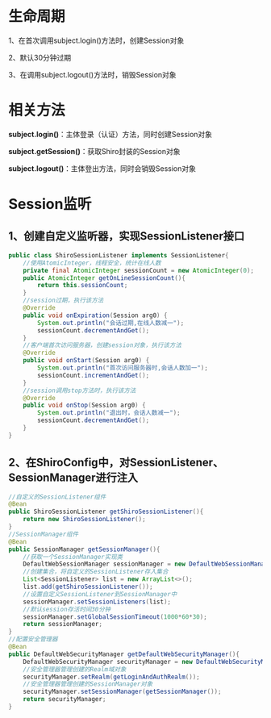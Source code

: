 # 生命周期

1、在首次调用subject.login()方法时，创建Session对象

2、默认30分钟过期

3、在调用subject.logout()方法时，销毁Session对象

# 相关方法

**subject.login()**：主体登录（认证）方法，同时创建Session对象

**subject.getSession()**：获取Shiro封装的Session对象

**subject.logout()**：主体登出方法，同时会销毁Session对象

# Session监听

## 1、创建自定义监听器，实现SessionListener接口

```java
public class ShiroSessionListener implements SessionListener{
    //使用AtomicInteger，线程安全，统计在线人数
    private final AtomicInteger sessionCount = new AtomicInteger(0);
    public AtomicInteger getOnLineSessionCount(){
        return this.sessionCount;
    }
    //session过期，执行该方法
    @Override
    public void onExpiration(Session arg0) {
        System.out.println("会话过期,在线人数减一");
        sessionCount.decrementAndGet();
    }
    //客户端首次访问服务器，创建session对象，执行该方法
    @Override
    public void onStart(Session arg0) {
        System.out.println("首次访问服务器时,会话人数加一");
        sessionCount.incrementAndGet();
    }
    //session调用stop方法时，执行该方法
    @Override
    public void onStop(Session arg0) {
        System.out.println("退出时，会话人数减一");
        sessionCount.decrementAndGet();
    }
}
```

## 2、在ShiroConfig中，对SessionListener、SessionManager进行注入

```java
//自定义的SessionListener组件
@Bean
public ShiroSessionListener getShiroSessionListener(){
    return new ShiroSessionListener();
}
//SessionManager组件
@Bean
public SessionManager getSessionManager(){
    //获取一个SessionManager实现类
    DefaultWebSessionManager sessionManager = new DefaultWebSessionManager();
    //创建集合，将自定义的SessionListener存入集合
    List<SessionListener> list = new ArrayList<>();
    list.add(getShiroSessionListener());
    //设置自定义SessionListener到SessionManager中
    sessionManager.setSessionListeners(list);
    //默认session存活时间30分钟
    sessionManager.setGlobalSessionTimeout(1000*60*30);
    return sessionManager;
}
//配置安全管理器
@Bean
public DefaultWebSecurityManager getDefaultWebSecurityManager(){
    DefaultWebSecurityManager securityManager = new DefaultWebSecurityManager();
    //安全管理器管理创建的Realm域对象
    securityManager.setRealm(getLoginAndAuthRealm());
    //安全管理器管理创建的SessionManager对象
    securityManager.setSessionManager(getSessionManager());
    return securityManager;
}
```



 